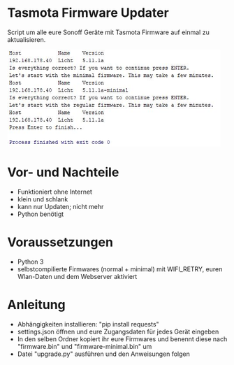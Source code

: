 # Tasmota Firmware Updater
Script um alle eure Sonoff Geräte mit Tasmota Firmware auf einmal zu aktualisieren.

![screenshot](final.JPG)

# Vor- und Nachteile
- Funktioniert ohne Internet
- klein und schlank
- kann nur Updaten; nicht mehr
- Python benötigt

# Voraussetzungen
- Python 3
- selbstcompilierte Firmwares (normal + minimal) mit WIFI_RETRY, euren Wlan-Daten und dem Webserver aktiviert

# Anleitung
- Abhängigkeiten installieren: "pip install requests"
- settings.json öffnen und eure Zugangsdaten für jedes Gerät eingeben
- In den selben Ordner kopiert ihr eure Firmwares und benennt diese nach "firmware.bin" und "firmware-minimal.bin" um
- Datei "upgrade.py" ausführen und den Anweisungen folgen